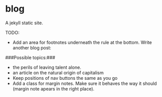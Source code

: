 blog
====
A jekyll static site.

TODO:

- Add an area for footnotes underneath the rule at the bottom.
Write another blog post:

###Possible topics:###
- the perils of leaving talent alone.
- an article on the natural origin of capitalism
- Keep positions of nav buttons the same as you go
- Add a class for margin notes. Make sure it behaves the way it should (margin
  note apears in the right place).

